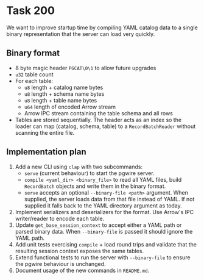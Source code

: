 # Task 200

We want to improve startup time by compiling YAML catalog data to a single binary
representation that the server can load very quickly.

## Binary format
- 8 byte magic header `PGCAT\0\1` to allow future upgrades
- `u32` table count
- For each table:
  - `u8` length + catalog name bytes
  - `u8` length + schema name bytes
  - `u8` length + table name bytes
  - `u64` length of encoded Arrow stream
  - Arrow IPC stream containing the table schema and all rows
- Tables are stored sequentially.  The header acts as an index so the loader can
  map (catalog, schema, table) to a `RecordBatchReader` without scanning the
  entire file.

## Implementation plan
1. Add a new CLI using `clap` with two subcommands:
   - `serve` (current behaviour) to start the pgwire server.
   - `compile <yaml_dir> <binary_file>` to read all YAML files, build
     `RecordBatch` objects and write them in the binary format.
   - `serve` accepts an optional `--binary-file <path>` argument. When supplied,
     the server loads data from that file instead of YAML. If not supplied it
     falls back to the YAML directory argument as today.
2. Implement serializers and deserializers for the format. Use Arrow's IPC
   writer/reader to encode each table.
3. Update `get_base_session_context` to accept either a YAML path or parsed
   binary data. When `--binary-file` is passed it should ignore the YAML path.
4. Add unit tests exercising `compile` + load round trips and validate that the
   resulting session context exposes the same tables.
5. Extend functional tests to run the server with `--binary-file` to ensure the
   pgwire behaviour is unchanged.
6. Document usage of the new commands in `README.md`.
